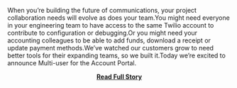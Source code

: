 <p>When you’re building the future of communications, your project collaboration needs will evolve as does your team.You might need everyone in your engineering team to have access to the same Twilio account to contribute to configuration or debugging.Or you might need your accounting colleagues to be able to add funds, download a receipt or update payment methods.We’ve watched our customers grow to need better tools for their expanding teams, so we built it.Today we’re excited to announce Multi-user for the Account Portal.</p>
<center><p><a href="http://www.twilio.com/blog/2013/04/introducing-multi-user-because-collaboration-is-king.html" style='padding:25px; font-sze:18px; font-weight: bold;'>Read Full Story</a></p></center>
